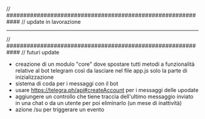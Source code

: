 
// ############################################################
// update in lavorazione

***

// ############################################################
// futuri update

- creazione di un modulo "core" dove spostare tutti metodi a funzionalità relative al bot telegram 
  così da lasciare nel file app.js solo la parte di inizializzazione 
- sistema di coda per i messaggi con il bot
- usare https://telegra.ph/api#createAccount per i messaggi delle upodate
- aggiungere un controllo che tiene traccia dell'ultimo messaggio inviato in una chat o da un utente per poi eliminarlo (un mese di inattività)
- azione /su per triggerare un evento
